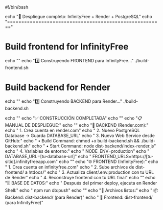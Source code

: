 #!/bin/bash

echo "🚀 Despliegue completo: InfinityFree + Render + PostgreSQL"
echo "======================================================="

# Build frontend for InfinityFree
echo ""
echo "1️⃣ Construyendo FRONTEND para InfinityFree..."
./build-frontend.sh

# Build backend for Render
echo ""
echo "2️⃣ Construyendo BACKEND para Render..."
./build-backend.sh

echo ""
echo "✅ CONSTRUCCIÓN COMPLETADA"
echo ""
echo "📋 MANUAL DE DESPLIEGUE:"
echo ""
echo "🔗 BACKEND (Render.com):"
echo "   1. Crea cuenta en render.com"
echo "   2. Nuevo PostgreSQL Database → Guarda DATABASE_URL"
echo "   3. Nuevo Web Service desde GitHub:"
echo "      • Build Command: chmod +x build-backend.sh && ./build-backend.sh"
echo "      • Start Command: node dist-backend/index-render.js"
echo "   4. Variables de entorno:"
echo "      NODE_ENV=production"
echo "      DATABASE_URL=[tu-database-url]"
echo "      FRONTEND_URLS=https://[tu-sitio].infinityfreeapp.com"
echo ""
echo "🌐 FRONTEND (InfinityFree):"
echo "   1. Crea cuenta en infinityfree.com"
echo "   2. Sube archivos de dist-frontend/ a htdocs/"
echo "   3. Actualiza client/.env.production con tu URL de Render"
echo "   4. Reconstruye frontend con tu URL final"
echo ""
echo "🗄️ BASE DE DATOS:"
echo "   Después del primer deploy, ejecuta en Render Shell:"
echo "   npm run db:push"
echo ""
echo "📁 Archivos listos:"
echo "   📦 Backend: dist-backend/ (para Render)"
echo "   🎨 Frontend: dist-frontend/ (para InfinityFree)"
